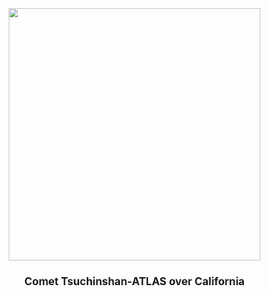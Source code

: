 
<p align="center"><img src="https://apod.nasa.gov/apod/image/2410/CometA3_Fulda_960.jpg" width="500" height="500"></p>
<h2 align="center"> Comet Tsuchinshan-ATLAS over California </h2>
